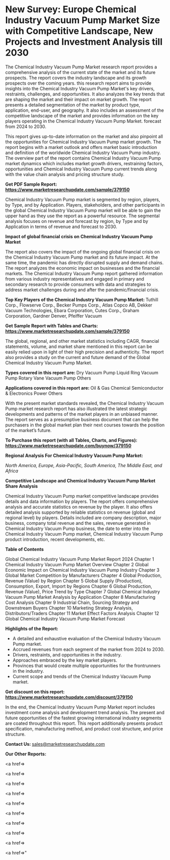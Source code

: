 # New Survey: Europe Chemical Industry Vacuum Pump Market Size with Competitive Landscape, New Projects and Investment Analysis till 2030

The Chemical Industry Vacuum Pump Market research report provides a comprehensive analysis of the current state of the market and its future prospects. The report covers the industry landscape and its growth prospects over the coming years. this research report aims to provide insights into the Chemical Industry Vacuum Pump Market's key drivers, restraints, challenges, and opportunities. It also analyzes the key trends that are shaping the market and their impact on market growth. The report presents a detailed segmentation of the market by product type, application, end-user, and geography. It also includes an assessment of the competitive landscape of the market and provides information on the key players operating in the Chemical Industry Vacuum Pump Market. forecast from 2024 to 2030.

This report gives up-to-date information on the market and also pinpoint all the opportunities for Chemical Industry Vacuum Pump market growth. The report begins with a market outlook and offers market basic introduction and definition of the worldwide Chemical Industry Vacuum Pump industry. The overview part of the report contains Chemical Industry Vacuum Pump market dynamics which includes market growth drivers, restraining factors, opportunities and Chemical Industry Vacuum Pump current trends along with the value chain analysis and pricing structure study.

<strong><b>Get PDF Sample Report: <a href=https://www.marketresearchupdate.com/sample/379150>https://www.marketresearchupdate.com/sample/379150</a></b></strong>

Chemical Industry Vacuum Pump market is segmented by region, players, by Type, and by Application. Players, stakeholders, and other participants in the global Chemical Industry Vacuum Pump market will be able to gain the upper hand as they use the report as a powerful resource. The segmental analysis focuses on revenue and forecast by region, by Type and by Application in terms of revenue and forecast to 2030.

<strong><b>Impact of global financial crisis on Chemical Industry Vacuum Pump Market</b></strong>

The report also covers the impact of the ongoing global financial crisis on the Chemical Industry Vacuum Pump market and its future impact. At the same time, the pandemic has directly disrupted supply and demand chains. The report analyzes the economic impact on businesses and the financial markets. The Chemical Industry Vacuum Pump report gathered information from various industry representatives and engaged in primary and secondary research to provide consumers with data and strategies to address market challenges during and after the pandemic/financial crisis.

<strong><b>Top Key Players of the Chemical Industry Vacuum Pump Market:
</b></strong>Tuthill Corp., Flowserve Corp., Becker Pumps Corp., Atlas Copco AB, Dekker Vacuum Technologies, Ebara Corporation, Cutes Corp., Graham Corporation, Gardner Denver, Pfeiffer Vacuum<strong><b>
</b></strong>

<strong><b>Get Sample Report with Tables and Charts: <a href=https://www.marketresearchupdate.com/sample/379150>https://www.marketresearchupdate.com/sample/379150</a></b></strong>

The global, regional, and other market statistics including CAGR, financial statements, volume, and market share mentioned in this report can be easily relied upon in light of their high precision and authenticity. The report also provides a study on the current and future demand of the Global Chemical Industry Vacuum Pump Market.

<strong><b>Types covered in this report are:
</b></strong>Dry Vacuum Pump
Liquid Ring Vacuum Pump
Rotary Vane Vacuum Pump
Others<strong><b>
</b></strong>

<strong><b>Applications covered in this report are:
</b></strong>Oil & Gas
Chemical
Semiconductor & Electronics
Power
Others<strong><b>
</b></strong>

With the present market standards revealed, the Chemical Industry Vacuum Pump market research report has also illustrated the latest strategic developments and patterns of the market players in an unbiased manner. The report serves as a presumptive business document that can help the purchasers in the global market plan their next courses towards the position of the market’s future.

<strong><b>To Purchase this report (with all Tables, Charts, and Figures): <a href=https://www.marketresearchupdate.com/buynow/379150>https://www.marketresearchupdate.com/buynow/379150</a></b></strong>

<strong><b>Regional Analysis For Chemical Industry Vacuum Pump Market:</b></strong>

<em><i>North America, Europe, Asia-Pacific, South America, The Middle East, and Africa</i></em>

<strong><b>Competitive Landscape and Chemical Industry Vacuum Pump Market Share Analysis</b></strong>

Chemical Industry Vacuum Pump market competitive landscape provides details and data information by players. The report offers comprehensive analysis and accurate statistics on revenue by the player. It also offers detailed analysis supported by reliable statistics on revenue (global and regional level) by players. Details included are company description, major business, company total revenue and the sales, revenue generated in Chemical Industry Vacuum Pump business, the date to enter into the Chemical Industry Vacuum Pump market, Chemical Industry Vacuum Pump product introduction, recent developments, etc.

<strong><b>Table of Contents</b></strong>

Global Chemical Industry Vacuum Pump Market Report 2024
Chapter 1 Chemical Industry Vacuum Pump Market Overview
Chapter 2 Global Economic Impact on Chemical Industry Vacuum Pump Industry
Chapter 3 Global Market Competition by Manufacturers
Chapter 4 Global Production, Revenue (Value) by Region
Chapter 5 Global Supply (Production), Consumption, Export, Import by Regions
Chapter 6 Global Production, Revenue (Value), Price Trend by Type
Chapter 7 Global Chemical Industry Vacuum Pump Market Analysis by Application
Chapter 8 Manufacturing Cost Analysis
Chapter 9 Industrial Chain, Sourcing Strategy and Downstream Buyers
Chapter 10 Marketing Strategy Analysis, Distributors/Traders
Chapter 11 Market Effect Factors Analysis
Chapter 12 Global Chemical Industry Vacuum Pump Market Forecast

<strong><b>Highlights of the Report:</b></strong>

- A detailed and exhaustive evaluation of the Chemical Industry Vacuum Pump market.
- Accrued revenues from each segment of the market from 2024 to 2030.
- Drivers, restraints, and opportunities in the industry.
- Approaches embraced by the key market players.
- Provinces that would create multiple opportunities for the frontrunners in the industry.
- Current scope and trends of the Chemical Industry Vacuum Pump market.

<strong><b>Get discount on this report: <a href=https://www.marketresearchupdate.com/discount/379150>https://www.marketresearchupdate.com/discount/379150</a></b></strong>

In the end, the Chemical Industry Vacuum Pump Market report includes investment come analysis and development trend analysis. The present and future opportunities of the fastest growing international industry segments are coated throughout this report. This report additionally presents product specification, manufacturing method, and product cost structure, and price structure.

<strong><b>Contact Us:
</b></strong>sales@marketresearchupdate.com

<strong>Our Other Reports:</strong>

<a href=></a>

<a href=></a>

<a href=></a>

<a href=></a>

<a href=></a>

<a href=></a>

<a href=></a>

<a href=></a>

<a href=></a>

<a href=></a>"
